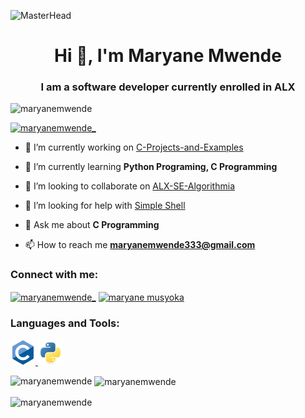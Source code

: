 ![MasterHead](./https://leviarista.github.io/github-profile-header-generator/images/decorations/my-octocat.png)
<h1 align="center">Hi 👋, I'm Maryane Mwende</h1>
<h3 align="center">I am a software developer currently enrolled in ALX</h3>

<p align="left"> <img src="https://komarev.com/ghpvc/?username=maryanemwende&label=Profile%20views&color=0e75b6&style=flat" alt="maryanemwende" /> </p>

<p align="left"> <a href="https://twitter.com/maryanemwende_" target="blank"><img src="https://img.shields.io/twitter/follow/maryanemwende_?logo=twitter&style=for-the-badge" alt="maryanemwende_" /></a> </p>

- 🔭 I’m currently working on [C-Projects-and-Examples](https://github.com/Maryanemwende/C-Projects-and-Examples)

- 🌱 I’m currently learning **Python Programing, C Programming**

- 👯 I’m looking to collaborate on [ALX-SE-Algorithmia](https://github.com/ALX-SE-Algorithmia)

- 🤝 I’m looking for help with [Simple Shell](https://github.com/KimaniSarah/simple_shell)

- 💬 Ask me about **C Programming**

- 📫 How to reach me **maryanemwende333@gmail.com**

<h3 align="left">Connect with me:</h3>
<p align="left">
<a href="https://twitter.com/maryanemwende_" target="blank"><img align="center" src="https://raw.githubusercontent.com/rahuldkjain/github-profile-readme-generator/master/src/images/icons/Social/twitter.svg" alt="maryanemwende_" height="30" width="40" /></a>
<a href="https://linkedin.com/in/maryane musyoka" target="blank"><img align="center" src="https://raw.githubusercontent.com/rahuldkjain/github-profile-readme-generator/master/src/images/icons/Social/linked-in-alt.svg" alt="maryane musyoka" height="30" width="40" /></a>
</p>

<h3 align="left">Languages and Tools:</h3>
<p align="left"> <a href="https://www.cprogramming.com/" target="_blank" rel="noreferrer"> <img src="https://raw.githubusercontent.com/devicons/devicon/master/icons/c/c-original.svg" alt="c" width="40" height="40"/> </a> <a href="https://www.python.org" target="_blank" rel="noreferrer"> <img src="https://raw.githubusercontent.com/devicons/devicon/master/icons/python/python-original.svg" alt="python" width="40" height="40"/> </a> </p>

<p><img align="left" src="https://github-readme-stats.vercel.app/api/top-langs?username=maryanemwende&show_icons=true&locale=en&layout=compact" alt="maryanemwende" /></p>

<p>&nbsp;<img align="center" src="https://github-readme-stats.vercel.app/api?username=maryanemwende&show_icons=true&locale=en" alt="maryanemwende" /></p>

<p><img align="center" src="https://github-readme-streak-stats.herokuapp.com/?user=maryanemwende&" alt="maryanemwende" /></p>
